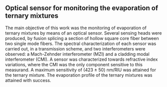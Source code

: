 ## Optical sensor for monitoring the evaporation of ternary mixtures

The main objective of this work was the monitoring of evaporation of ternary mixtures by means of an optical sensor. Several sensing heads were produced, by fusion splicing a section of hollow square core fiber between two single mode fibers. The spectral characterization of each sensor was carried out, in a transmission scheme, and two interferometers were observed: a Mach-Zehnder interferometer (MZI) and a cladding modal interferometer (CMI). A sensor was characterized towards refractive index variations, where the CMI was the only component sensitive to this measurand. A maximum sensitivity of (423 ± 50) nm/RIU was attained for the ternary mixture. The evaporation profile of the ternary mixtures was attained with success.
